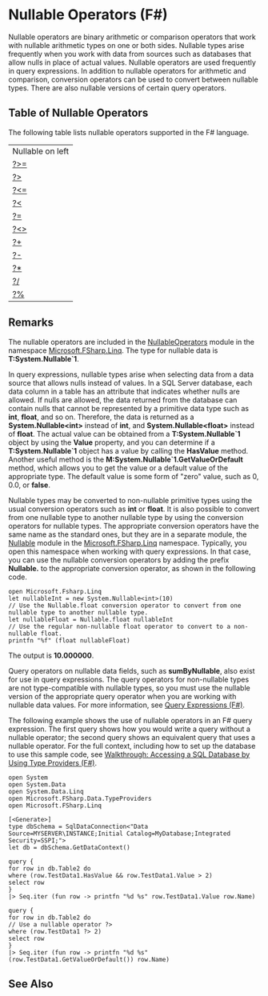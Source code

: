 # Nullable Operators (F#)

Nullable operators are binary arithmetic or comparison operators that work with nullable arithmetic types on one or both sides. Nullable types arise frequently when you work with data from sources such as databases that allow nulls in place of actual values. Nullable operators are used frequently in query expressions. In addition to nullable operators for arithmetic and comparison, conversion operators can be used to convert between nullable types. There are also nullable versions of certain query operators.


## Table of Nullable Operators
The following table lists nullable operators supported in the F# language.



||
|-|
|Nullable on left|Nullable on right|Both sides nullable|
|[?&gt;=](http://msdn.microsoft.com/en-us/library/94d29e32-a204-4f60-a527-6b0af86268f3)|[&gt;=?](http://msdn.microsoft.com/en-us/library/0a255d8e-8cae-4160-ae61-243a5d96583f)|[?&gt;=?](http://msdn.microsoft.com/en-us/library/3051a50f-d276-4c84-9d73-bf2efeddef94)|
|[?&gt;](http://msdn.microsoft.com/en-us/library/62dc0021-1312-4ac3-be87-798b60b81bb6)|[&gt;?](http://msdn.microsoft.com/en-us/library/0ad1284b-de48-4a04-83d8-b6f13c9c8936)|[?&gt;?](http://msdn.microsoft.com/en-us/library/dc18b6fa-30c4-47b0-9057-794439378a05)|
|[?&lt;=](http://msdn.microsoft.com/en-us/library/56fddf0a-e4ca-4891-a3be-fad1876be3b6)|[&lt;=?](http://msdn.microsoft.com/en-us/library/02454a0f-30ca-4e77-ad84-ee7837461804)|[?&lt;=?](http://msdn.microsoft.com/en-us/library/5c37c28c-0b57-4da5-be11-5a123f7e8ee4)|
|[?&lt;](http://msdn.microsoft.com/en-us/library/b71897f0-6e29-4c58-b0a7-a5bfa6f88917)|[&lt;?](http://msdn.microsoft.com/en-us/library/be9ea40f-a67f-4e98-8067-a14046752e8b)|[?&lt;?](http://msdn.microsoft.com/en-us/library/6f1962c8-5605-468c-94ae-f379ae98e17d)|
|[?=](http://msdn.microsoft.com/en-us/library/5cdc8ff6-244b-49cf-9376-69ecf249fd7c)|[=?](http://msdn.microsoft.com/en-us/library/d2102894-6a51-475d-890a-735568c31f87)|[?=?](http://msdn.microsoft.com/en-us/library/5f793f29-1084-4570-b1c1-17c1b7ef764b)|
|[?&lt;&gt;](http://msdn.microsoft.com/en-us/library/3643a5a8-2ea5-4ad6-82c4-83927c3884a0)|[&lt;&gt;?](http://msdn.microsoft.com/en-us/library/3179aace-70c4-4911-9258-619592214976)|[?&lt;&gt;?](http://msdn.microsoft.com/en-us/library/5da813d8-ee75-45b8-9ef4-146dcb6d394d)|
|[?+](http://msdn.microsoft.com/en-us/library/2e8ddd05-b3f3-41b3-9d73-938d9e540f3f)|[+?](http://msdn.microsoft.com/en-us/library/74772ea8-f010-493e-bdb5-ba347f2fd4f1)|[?+?](http://msdn.microsoft.com/en-us/library/57f28137-0f42-43d2-92af-cad8c6c9d05f)|
|[?-](http://msdn.microsoft.com/en-us/library/f237a7a6-89f2-48b2-a2fe-f0b98a2bedc2)|[-?](http://msdn.microsoft.com/en-us/library/4a345c07-314a-48f1-b557-ce072583589c)|[?-?](http://msdn.microsoft.com/en-us/library/e0024142-1d2a-4607-a39c-1eb1e86fa25a)|
|[?&#42;](http://msdn.microsoft.com/en-us/library/519da708-5ad6-4075-9d74-d00441cd6078)|[&#42;?](http://msdn.microsoft.com/en-us/library/04c47870-de7b-480d-98a0-f47593b4ffac)|[?&#42;?](http://msdn.microsoft.com/en-us/library/e57057ba-9c3a-40ec-8401-150c2b25f75b)|
|[?/](http://msdn.microsoft.com/en-us/library/add02a42-f556-40a7-a168-fbf2053322e3)|[/?](http://msdn.microsoft.com/en-us/library/1de07646-3778-476d-8c61-5d37495d463c)|[?/?](http://msdn.microsoft.com/en-us/library/b17be0ac-bf98-4590-861d-a4dd6c6fa535)|
|[?%](http://msdn.microsoft.com/en-us/library/44297bba-1bd9-4ed2-a848-f1e1e598db87)|[%?](http://msdn.microsoft.com/en-us/library/a4c178e5-eec4-42e8-847f-90b24fc609fe)|[?%?](http://msdn.microsoft.com/en-us/library/dd555f20-1be3-4b8d-81f1-bf1921e62fda)|

## Remarks
The nullable operators are included in the [NullableOperators](http://msdn.microsoft.com/en-us/library/2c3633c5-3f31-4d62-a9f8-272ad6b19007) module in the namespace [Microsoft.FSharp.Linq](http://msdn.microsoft.com/en-us/library/4765b4e8-4006-4d8c-a405-39c218b3c82d). The type for nullable data is **T:System.Nullable&#96;1**.

In query expressions, nullable types arise when selecting data from a data source that allows nulls instead of values. In a SQL Server database, each data column in a table has an attribute that indicates whether nulls are allowed. If nulls are allowed, the data returned from the database can contain nulls that cannot be represented by a primitive data type such as **int**, **float**, and so on. Therefore, the data is returned as a **System.Nullable&lt;int&gt;** instead of **int**, and **System.Nullable&lt;float&gt;** instead of **float**. The actual value can be obtained from a **T:System.Nullable&#96;1** object by using the **Value** property, and you can determine if a **T:System.Nullable&#96;1** object has a value by calling the **HasValue** method. Another useful method is the **M:System.Nullable&#96;1.GetValueOrDefault** method, which allows you to get the value or a default value of the appropriate type. The default value is some form of "zero" value, such as 0, 0.0, or **false**.

Nullable types may be converted to non-nullable primitive types using the usual conversion operators such as **int** or **float**. It is also possible to convert from one nullable type to another nullable type by using the conversion operators for nullable types. The appropriate conversion operators have the same name as the standard ones, but they are in a separate module, the [Nullable](http://msdn.microsoft.com/en-us/library/e7a4ea13-28cc-462e-bc3a-33131ace976e) module in the [Microsoft.FSharp.Linq](http://msdn.microsoft.com/en-us/library/4765b4e8-4006-4d8c-a405-39c218b3c82d) namespace. Typically, you open this namespace when working with query expressions. In that case, you can use the nullable conversion operators by adding the prefix **Nullable.** to the appropriate conversion operator, as shown in the following code.


```f#
open Microsoft.Fsharp.Linq
let nullableInt = new System.Nullable<int>(10)
// Use the Nullable.float conversion operator to convert from one nullable type to another nullable type.
let nullableFloat = Nullable.float nullableInt
// Use the regular non-nullable float operator to convert to a non-nullable float.
printfn "%f" (float nullableFloat)
```
The output is **10.000000**.

Query operators on nullable data fields, such as **sumByNullable**, also exist for use in query expressions. The query operators for non-nullable types are not type-compatible with nullable types, so you must use the nullable version of the appropriate query operator when you are working with nullable data values. For more information, see [Query Expressions &#40;F&#35;&#41;](Query+Expressions+%28FSharp%29.md).

The following example shows the use of nullable operators in an F# query expression. The first query shows how you would write a query without a nullable operator; the second query shows an equivalent query that uses a nullable operator. For the full context, including how to set up the database to use this sample code, see [Walkthrough: Accessing a SQL Database by Using Type Providers &#40;F&#35;&#41;](Walkthrough%3A+Accessing+a+SQL+Database+by+Using+Type+Providers+%28FSharp%29.md).


```f#
open System
open System.Data
open System.Data.Linq
open Microsoft.FSharp.Data.TypeProviders
open Microsoft.FSharp.Linq

[<Generate>]
type dbSchema = SqlDataConnection<"Data Source=MYSERVER\INSTANCE;Initial Catalog=MyDatabase;Integrated Security=SSPI;">
let db = dbSchema.GetDataContext()

query {
for row in db.Table2 do
where (row.TestData1.HasValue && row.TestData1.Value > 2)
select row
}
|> Seq.iter (fun row -> printfn "%d %s" row.TestData1.Value row.Name)

query {
for row in db.Table2 do
// Use a nullable operator ?>
where (row.TestData1 ?> 2)
select row
}
|> Seq.iter (fun row -> printfn "%d %s" (row.TestData1.GetValueOrDefault()) row.Name)
```

## See Also
